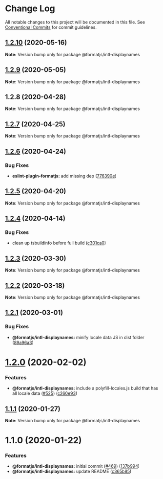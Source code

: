 # Change Log

All notable changes to this project will be documented in this file.
See [Conventional Commits](https://conventionalcommits.org) for commit guidelines.

## [1.2.10](https://github.com/formatjs/formatjs/compare/@formatjs/intl-displaynames@1.2.9...@formatjs/intl-displaynames@1.2.10) (2020-05-16)

**Note:** Version bump only for package @formatjs/intl-displaynames





## [1.2.9](https://github.com/formatjs/formatjs/compare/@formatjs/intl-displaynames@1.2.8...@formatjs/intl-displaynames@1.2.9) (2020-05-05)

**Note:** Version bump only for package @formatjs/intl-displaynames





## 1.2.8 (2020-04-28)

**Note:** Version bump only for package @formatjs/intl-displaynames





## [1.2.7](https://github.com/formatjs/formatjs/compare/@formatjs/intl-displaynames@1.2.6...@formatjs/intl-displaynames@1.2.7) (2020-04-25)

**Note:** Version bump only for package @formatjs/intl-displaynames





## [1.2.6](https://github.com/formatjs/formatjs/compare/@formatjs/intl-displaynames@1.2.5...@formatjs/intl-displaynames@1.2.6) (2020-04-24)


### Bug Fixes

* **eslint-plugin-formatjs:** add missing dep ([776390e](https://github.com/formatjs/formatjs/commit/776390e9d6cb3bc1eef07b2e92057136cfe95b76))





## [1.2.5](https://github.com/formatjs/formatjs/compare/@formatjs/intl-displaynames@1.2.4...@formatjs/intl-displaynames@1.2.5) (2020-04-20)

**Note:** Version bump only for package @formatjs/intl-displaynames





## [1.2.4](https://github.com/formatjs/formatjs/compare/@formatjs/intl-displaynames@1.2.3...@formatjs/intl-displaynames@1.2.4) (2020-04-14)


### Bug Fixes

* clean up tsbuildinfo before full build ([c301ca0](https://github.com/formatjs/formatjs/commit/c301ca02e0c319a0eb03921533053f0334ae5df1))





## [1.2.3](https://github.com/formatjs/formatjs/compare/@formatjs/intl-displaynames@1.2.2...@formatjs/intl-displaynames@1.2.3) (2020-03-30)

**Note:** Version bump only for package @formatjs/intl-displaynames





## [1.2.2](https://github.com/formatjs/formatjs/compare/@formatjs/intl-displaynames@1.2.1...@formatjs/intl-displaynames@1.2.2) (2020-03-18)

**Note:** Version bump only for package @formatjs/intl-displaynames





## [1.2.1](https://github.com/formatjs/formatjs/compare/@formatjs/intl-displaynames@1.2.0...@formatjs/intl-displaynames@1.2.1) (2020-03-01)


### Bug Fixes

* **@formatjs/intl-displaynames:** minify locale data JS in dist folder ([89a96a3](https://github.com/formatjs/formatjs/commit/89a96a359f095d462bc00a380e3b2e9984bb00dc))





# [1.2.0](https://github.com/formatjs/formatjs/compare/@formatjs/intl-displaynames@1.1.1...@formatjs/intl-displaynames@1.2.0) (2020-02-02)


### Features

* **@formatjs/intl-displaynames:** include a polyfill-locales.js build that has all locale data ([#525](https://github.com/formatjs/formatjs/issues/525)) ([c260e93](https://github.com/formatjs/formatjs/commit/c260e93fd7f19c56dd1ee318731d6c1cb251539f))





## [1.1.1](https://github.com/formatjs/formatjs/compare/@formatjs/intl-displaynames@1.1.0...@formatjs/intl-displaynames@1.1.1) (2020-01-27)

**Note:** Version bump only for package @formatjs/intl-displaynames





# 1.1.0 (2020-01-22)


### Features

* **@formatjs/intl-displaynames:** initial commit ([#469](https://github.com/formatjs/formatjs/issues/469)) ([137b994](https://github.com/formatjs/formatjs/commit/137b994846526b02de80b024c860b2771868f236))
* **@formatjs/intl-displaynames:** update README ([c365b85](https://github.com/formatjs/formatjs/commit/c365b85613820ce0e73326c251047a77ecf9c625))
